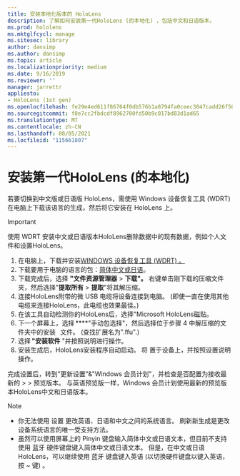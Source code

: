 ```yaml
---
title: 安装本地化版本的 HoloLens
description: 了解如何安装第一代HoloLens (的本地化) ，包括中文和日语版本。
ms.prod: hololens
ms.mktglfcycl: manage
ms.sitesec: library
author: dansimp
ms.author: dansimp
ms.topic: article
ms.localizationpriority: medium
ms.date: 9/16/2019
ms.reviewer: ''
manager: jarrettr
appliesto:
- HoloLens (1st gen)
ms.openlocfilehash: fe29e4ed611f86764f0db576b1a8794fa0ceec3047cadd26f502209faadea8b0
ms.sourcegitcommit: f8e7cc2fbdcdf8962700fd50b9c017bd83d1ad65
ms.translationtype: MT
ms.contentlocale: zh-CN
ms.lasthandoff: 08/05/2021
ms.locfileid: "115661807"
---
```

# <a name="install-localized-versions-of-hololens-1st-gen"></a>安装第一代HoloLens (的本地化) 

若要切换到中文版或日语版 HoloLens，需使用 Windows 设备恢复工具 (WDRT) 在电脑上下载该语言的生成，然后将它安装在 HoloLens 上。

> [!IMPORTANT]
> 使用 WDRT 安装中文或日语版本HoloLens删除数据中的现有数据，例如个人文件和设置HoloLens。 

1. 在电脑上，下载并安装[WINDOWS 设备恢复工具 (WDRT) 。 ](https://support.microsoft.com/help/12379)
1. 下载要用于电脑的语言的包：[简体中文或](https://aka.ms/hololensdownload-ch)[日语](https://aka.ms/hololensdownload-jp)。
1. 下载完成后，选择 **"文件资源管理器**  >  **下载"。** 右键单击刚下载的压缩文件夹，然后选择"**提取所有**  >  **提取**"将其解压缩。
1. 连接HoloLens附带的微 USB 电缆将设备连接到电脑。  (即使一直在使用其他电缆来连接HoloLens，此电缆也效果最佳。) 
1. 在该工具自动检测你的HoloLens后，选择"Microsoft HoloLens磁贴。
1. 下一个屏幕上，选择 ****"手动包选择"，然后选择位于步骤 4 中解压缩的文件夹中的安装   文件。  (查找扩展名为".ffu".)  
1. 选择 **"安装软件** "并按照说明进行操作。 
1. 安装生成后，HoloLens安装程序自动启动。 将 置于设备上，并按照设置说明操作。 

完成设置后，转到"更新设置"&"Windows 会员计划"，并检查是否配置为接收最新的  >    >  预览版本。 与英语预览版一样，Windows 会员计划使用最新的预览版本HoloLens中文和日语版本。

> [!NOTE]
>  
> - 你无法使用 设置 更改英语、日语和中文之间的系统语言。 刷新新生成是更改设备系统语言的唯一受支持方法。
> - 虽然可以使用屏幕上的 Pinyin 键盘输入简体中文或日语文本，但目前不支持使用 蓝牙 硬件键盘键入简体中文或日语文本。  但是，在中文或日语HoloLens，可以继续使用 蓝牙 键盘键入英语 (以切换硬件键盘以键入英语，按 ~ 键) 。
